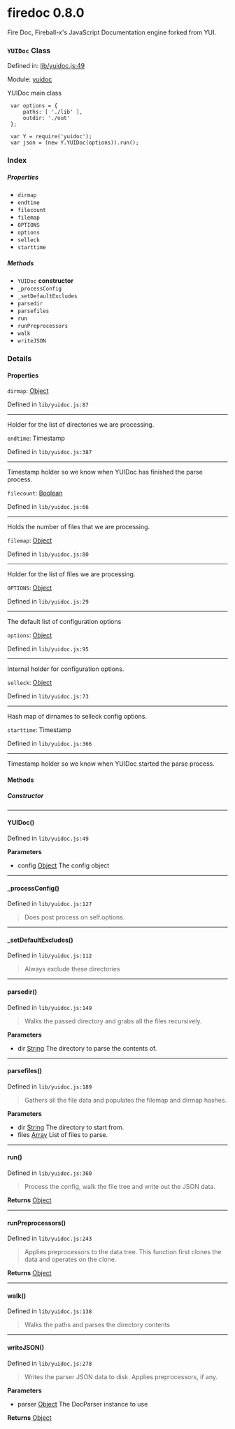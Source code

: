 
# firedoc 0.8.0

Fire Doc, Fireball-x&#x27;s JavaScript Documentation engine forked from YUI.

### `YUIDoc` Class


Defined in: [lib/yuidoc.js:49](../files/lib/yuidoc.js.js)

Module: [yuidoc](../modules/yuidoc.md)




YUIDoc main class

     var options = {
         paths: [ './lib' ],
         outdir: './out'
     };

     var Y = require('yuidoc');
     var json = (new Y.YUIDoc(options)).run();

### Index

##### Properties

  - `dirmap`
  - `endtime`
  - `filecount`
  - `filemap`
  - `OPTIONS`
  - `options`
  - `selleck`
  - `starttime`



##### Methods

  - `YUIDoc` **constructor**
  - `_processConfig`
  - `_setDefaultExcludes`
  - `parsedir`
  - `parsefiles`
  - `run`
  - `runPreprocessors`
  - `walk`
  - `writeJSON`





### Details


#### Properties


`dirmap`: <a href="https://developer.mozilla.org/en/JavaScript/Reference/Global_Objects/Object" class="crosslink external" target="_blank">Object</a>

Defined in `lib/yuidoc.js:87`



---------------------

Holder for the list of directories we are processing.




`endtime`: Timestamp

Defined in `lib/yuidoc.js:387`



---------------------

Timestamp holder so we know when YUIDoc has finished the parse process.




`filecount`: <a href="https://developer.mozilla.org/en/JavaScript/Reference/Global_Objects/Boolean" class="crosslink external" target="_blank">Boolean</a>

Defined in `lib/yuidoc.js:66`



---------------------

Holds the number of files that we are processing.




`filemap`: <a href="https://developer.mozilla.org/en/JavaScript/Reference/Global_Objects/Object" class="crosslink external" target="_blank">Object</a>

Defined in `lib/yuidoc.js:80`



---------------------

Holder for the list of files we are processing.




`OPTIONS`: <a href="https://developer.mozilla.org/en/JavaScript/Reference/Global_Objects/Object" class="crosslink external" target="_blank">Object</a>

Defined in `lib/yuidoc.js:29`



---------------------

The default list of configuration options




`options`: <a href="https://developer.mozilla.org/en/JavaScript/Reference/Global_Objects/Object" class="crosslink external" target="_blank">Object</a>

Defined in `lib/yuidoc.js:95`



---------------------

Internal holder for configuration options.




`selleck`: <a href="https://developer.mozilla.org/en/JavaScript/Reference/Global_Objects/Object" class="crosslink external" target="_blank">Object</a>

Defined in `lib/yuidoc.js:73`



---------------------

Hash map of dirnames to selleck config options.




`starttime`: Timestamp

Defined in `lib/yuidoc.js:366`



---------------------

Timestamp holder so we know when YUIDoc started the parse process.







<!-- Method Block -->
#### Methods

##### Constructor

--------------------------
#### YUIDoc() 

Defined in `lib/yuidoc.js:49`



> 

**Parameters**
- config <a href="https://developer.mozilla.org/en/JavaScript/Reference/Global_Objects/Object" class="crosslink external" target="_blank">Object</a> The config object



--------------------------
#### _processConfig() 

Defined in `lib/yuidoc.js:127`



> Does post process on self.options.




--------------------------
#### _setDefaultExcludes() 

Defined in `lib/yuidoc.js:112`



> Always exclude these directories




--------------------------
#### parsedir() 

Defined in `lib/yuidoc.js:149`



> Walks the passed directory and grabs all the files recursively.

**Parameters**
- dir <a href="https://developer.mozilla.org/en/JavaScript/Reference/Global_Objects/String" class="crosslink external" target="_blank">String</a> The directory to parse the contents of.



--------------------------
#### parsefiles() 

Defined in `lib/yuidoc.js:189`



> Gathers all the file data and populates the filemap and dirmap hashes.

**Parameters**
- dir <a href="https://developer.mozilla.org/en/JavaScript/Reference/Global_Objects/String" class="crosslink external" target="_blank">String</a> The directory to start from.
- files <a href="https://developer.mozilla.org/en/JavaScript/Reference/Global_Objects/Array" class="crosslink external" target="_blank">Array</a> List of files to parse.



--------------------------
#### run() 

Defined in `lib/yuidoc.js:360`



> Process the config, walk the file tree and write out the JSON data.


**Returns**
<a href="https://developer.mozilla.org/en/JavaScript/Reference/Global_Objects/Object" class="crosslink external" target="_blank">Object</a> 


--------------------------
#### runPreprocessors() 

Defined in `lib/yuidoc.js:243`



> Applies preprocessors to the data tree. 
This function first clones the data and operates on the clone.


**Returns**
<a href="https://developer.mozilla.org/en/JavaScript/Reference/Global_Objects/Object" class="crosslink external" target="_blank">Object</a> 


--------------------------
#### walk() 

Defined in `lib/yuidoc.js:138`



> Walks the paths and parses the directory contents




--------------------------
#### writeJSON() 

Defined in `lib/yuidoc.js:278`



> Writes the parser JSON data to disk.
Applies preprocessors, if any.

**Parameters**
- parser <a href="https://developer.mozilla.org/en/JavaScript/Reference/Global_Objects/Object" class="crosslink external" target="_blank">Object</a> The DocParser instance to use

**Returns**
<a href="https://developer.mozilla.org/en/JavaScript/Reference/Global_Objects/Object" class="crosslink external" target="_blank">Object</a> 



